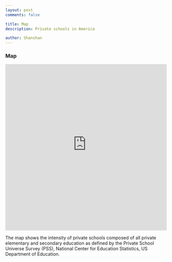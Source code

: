 ```yaml
---
layout: post
comments: false

title: Map
description: Private schools in America

author: Shanshan
---
```


### Map

<iframe width="100%" height="520" frameborder="0" src="https://shanshanwang2016.carto.com/viz/21164f20-51fc-11e6-959a-0ef7f98ade21/embed_map" allowfullscreen webkitallowfullscreen mozallowfullscreen oallowfullscreen msallowfullscreen></iframe>


The map shows the intensity of private schools composed of all private elementary and secondary education as defined by the Private School Universe Survey (PSS), National Center for Education Statistics, US Department of Education. 
